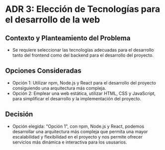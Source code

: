 # ADR 3: Elección de Tecnologías para el desarrollo de la web

## Contexto y Planteamiento del Problema

* Se requiere seleccionar las tecnologías adecuadas para el desarrollo tanto del frontend como del backend para el desarrollo del proyecto.

## Opciones Consideradas

* Opción 1: Utilizar npm, Node.js y React para el desarrollo del proyecto consiguiendo una arquitectura más compleja.
* Opción 2: Emplear una web estática, utilizar HTML, CSS y JavaScript, para simplificar el desarrollo y la implementación del proyecto.


## Decisión

- Opción elegida: "Opción 1", con npm, Node.js y React, podemos desarrollar una arquitectura más compleja que permita una mayor escalabilidad y flexibilidad en el proyecto y nos permite ofrecer servicios más dinámica e interactiva para los ususarios.
